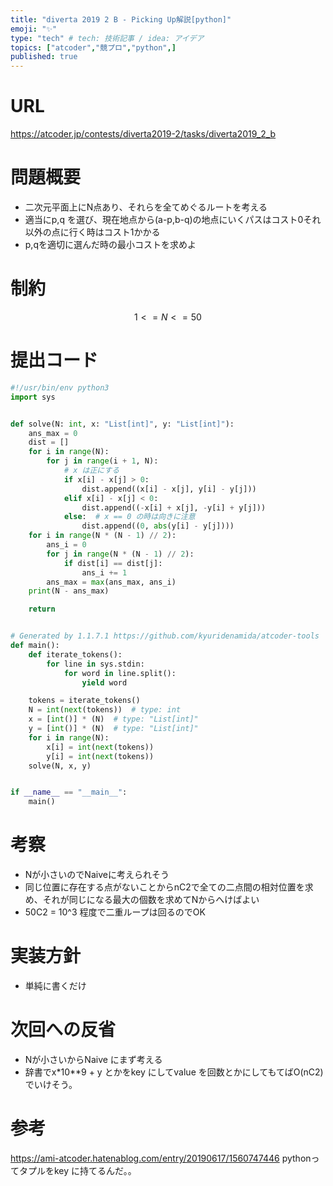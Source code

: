 ```yaml
---
title: "diverta 2019 2 B - Picking Up解説[python]"
emoji: "✨"
type: "tech" # tech: 技術記事 / idea: アイデア
topics: ["atcoder","競プロ","python",]
published: true
---
```


# URL
https://atcoder.jp/contests/diverta2019-2/tasks/diverta2019_2_b

# 問題概要
- 二次元平面上にN点あり、それらを全てめぐるルートを考える
- 適当にp,q を選び、現在地点から(a-p,b-q)の地点にいくパスはコスト0それ以外の点に行く時はコスト1かかる
- p,qを適切に選んだ時の最小コストを求めよ

# 制約
$$ 1 <= N <= 50$$
# 提出コード
```python
#!/usr/bin/env python3
import sys


def solve(N: int, x: "List[int]", y: "List[int]"):
    ans_max = 0
    dist = []
    for i in range(N):
        for j in range(i + 1, N):
            # x は正にする
            if x[i] - x[j] > 0:
                dist.append((x[i] - x[j], y[i] - y[j]))
            elif x[i] - x[j] < 0:
                dist.append((-x[i] + x[j], -y[i] + y[j]))
            else:  # x == 0 の時は向きに注意
                dist.append((0, abs(y[i] - y[j])))
    for i in range(N * (N - 1) // 2):
        ans_i = 0
        for j in range(N * (N - 1) // 2):
            if dist[i] == dist[j]:
                ans_i += 1
        ans_max = max(ans_max, ans_i)
    print(N - ans_max)

    return


# Generated by 1.1.7.1 https://github.com/kyuridenamida/atcoder-tools  (tips: You use the default template now. You can remove this line by using your custom template)
def main():
    def iterate_tokens():
        for line in sys.stdin:
            for word in line.split():
                yield word

    tokens = iterate_tokens()
    N = int(next(tokens))  # type: int
    x = [int()] * (N)  # type: "List[int]"
    y = [int()] * (N)  # type: "List[int]"
    for i in range(N):
        x[i] = int(next(tokens))
        y[i] = int(next(tokens))
    solve(N, x, y)


if __name__ == "__main__":
    main()

```

# 考察
- Nが小さいのでNaiveに考えられそう
- 同じ位置に存在する点がないことからnC2で全ての二点間の相対位置を求め、それが同じになる最大の個数を求めてNからへけばよい
- 50C2 = 10^3 程度で二重ループは回るのでOK
# 実装方針
- 単純に書くだけ

# 次回への反省
- Nが小さいからNaive にまず考える
- 辞書でx*10**9 + y とかをkey にしてvalue を回数とかにしてもてばO(nC2)でいけそう。

# 参考
https://ami-atcoder.hatenablog.com/entry/20190617/1560747446
pythonってタプルをkey に持てるんだ。。